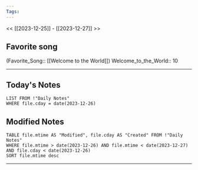 ```yaml
---
Tags:
---
```

<< [[2023-12-25]] - [[2023-12-27]] >>
## Favorite song
(Favorite_Song:: [[Welcome to the World]])
Welcome_to_the_World:: 10

___
## Today's Notes
```dataview
LIST FROM !"Daily Notes"
WHERE file.cday = date(2023-12-26)
```
## Modified Notes
```dataview
TABLE file.mtime AS "Modified", file.cday AS "Created" FROM !"Daily Notes" 
WHERE file.mtime > date(2023-12-26) AND file.mtime < date(2023-12-27) AND file.cday < date(2023-12-26)
SORT file.mtime desc
```
___

